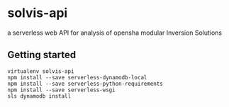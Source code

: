 # solvis-api

a serverless web API for analysis of opensha modular Inversion Solutions


## Getting started

```
virtualenv solvis-api
npm install --save serverless-dynamodb-local
npm install --save serverless-python-requirements
npm install --save serverless-wsgi
sls dynamodb install
```
